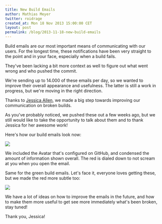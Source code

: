 ```yaml
---
title: New Build Emails
author: Mathias Meyer
twitter: roidrage
created_at: Mon 18 Nov 2013 15:00:00 CET
layout: post
permalink: /blog/2013-11-18-new-build-emails
---
```

Build emails are our most important means of communicating with our users. For
the longest time, these notifications have been very straight to the point and
in your face, especially when a build fails.

They've been lacking a bit more context as well to figure out what went wrong
and who pushed the commit.

We're sending up to 14.000 of these emails per day, so we wanted to improve
their overall appearance and usefulness. The latter is still a work in progress,
but we're moving in the right direction.

Thanks to [Jessica Allen](https://twitter.com/jessikaspacekat), we made a big step towards improving our communication
on broken builds.

As you've probably noticed, we pushed these out a few weeks ago, but we still
would like to take the opportunity to talk about them and to thank Jessica for
her awesome work!

Here's how our build emails look now:

![](http://s3itch.paperplanes.de/buildsuccess_20131115_160120.jpg)

We included the Avatar that's configured on GitHub, and condensed the amount of
information shown overall. The red is dialed down to not scream at you when you
open the email.

Same for the green build emails. Let's face it, everyone loves getting these,
but we made the red more subtle too:

![](http://s3itch.paperplanes.de/buildfailed_20131115_155653.jpg)

We have a lot of ideas on how to improve the emails in the future, and how to
make them more useful to get see more immediately what's been broken, stay
tuned!

Thank you, Jessica!
